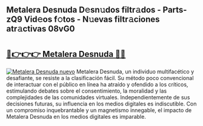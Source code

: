 ## Metalera Desnuda D𝚎sn𝚞dos filtr𝚊dos - Parts-zQ9 Vid𝚎os f𝚘tos - N𝚞evas filtr𝚊ciones atr𝚊ctivas 08vG0

# <h2><a href="http://mb6ov6a.tromn.icu/?c=Metalera+Desnuda">🔗👉👉👉 Metalera Desnuda 🔗🔗</a></h2>

[![Metalera Desnuda nuevo](https://i.imgur.com/pEAQMta.gif)](http://mb6ov6a.tromn.icu/?c=Metalera+Desnuda)
Metalera Desnuda, un individuo multifacético y desafiante, se resiste a la clasificación fácil. Su método poco convencional de interactuar con el público en línea ha atraído y ofendido a los críticos, estimulando debates sobre el consentimiento, la moralidad y las complejidades de las comunidades virtuales. Independientemente de sus decisiones futuras, su influencia en los medios digitales es indiscutible. Con un compromiso inquebrantable y un magnetismo innegable, el impacto de Metalera Desnuda en los medios digitales es imparable.

